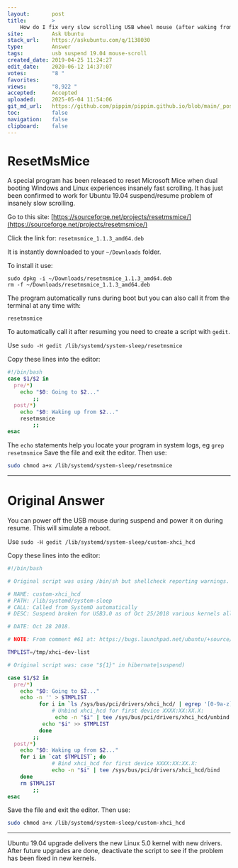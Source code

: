 ```yaml
---
layout:       post
title:        >
    How do I fix very slow scrolling USB wheel mouse (after waking from suspend) which started after upgrade to 19.04?
site:         Ask Ubuntu
stack_url:    https://askubuntu.com/q/1138030
type:         Answer
tags:         usb suspend 19.04 mouse-scroll
created_date: 2019-04-25 11:24:27
edit_date:    2020-06-12 14:37:07
votes:        "8 "
favorites:    
views:        "8,922 "
accepted:     Accepted
uploaded:     2025-05-04 11:54:06
git_md_url:   https://github.com/pippim/pippim.github.io/blob/main/_posts/2019/2019-04-25-How-do-I-fix-very-slow-scrolling-USB-wheel-mouse-_after-waking-from-suspend_-which-started-after-upgrade-to-19.04_.md
toc:          false
navigation:   false
clipboard:    false
---
```


# ResetMsMice

A special program has been released to reset Microsoft Mice when dual booting Windows and Linux experiences insanely fast scrolling. It has just been confirmed to work for Ubuntu 19.04 suspend/resume problem of insanely slow scrolling.

Go to this site: [https://sourceforge.net/projects/resetmsmice/](https://sourceforge.net/projects/resetmsmice/)

Click the link for: `resetmsmice_1.1.3_amd64.deb`

It is instantly downloaded to your `~/Downloads` folder.

To install it use:

``` 
sudo dpkg -i ~/Downloads/resetmsmice_1.1.3_amd64.deb
rm -f ~/Downloads/resetmsmice_1.1.3_amd64.deb
```

The program automatically runs during boot but you can also call it from the terminal at any time with:

``` 
resetmsmice
```

To automatically call it after resuming you need to create a script with `gedit`.


Use `sudo -H gedit /lib/systemd/system-sleep/resetmsmice`

Copy these lines into the editor:

``` bash
#!/bin/bash
case $1/$2 in
  pre/*)
    echo "$0: Going to $2..."
        ;;
  post/*)
    echo "$0: Waking up from $2..."
    resetmsmice
        ;;
esac
```

The `echo` statements help you locate your program in system logs, eg `grep resetmsmice` Save the file and exit the editor. Then use:

``` bash
sudo chmod a+x /lib/systemd/system-sleep/resetmsmice
```


----------

# Original Answer

You can power off the USB mouse during suspend and power it on during resume. This will simulate a reboot.


Use `sudo -H gedit /lib/systemd/system-sleep/custom-xhci_hcd`

Copy these lines into the editor:

``` bash
#!/bin/bash

# Original script was using /bin/sh but shellcheck reporting warnings.

# NAME: custom-xhci_hcd
# PATH: /lib/systemd/system-sleep
# CALL: Called from SystemD automatically
# DESC: Suspend broken for USB3.0 as of Oct 25/2018 various kernels all at once

# DATE: Oct 28 2018.

# NOTE: From comment #61 at: https://bugs.launchpad.net/ubuntu/+source/linux/+bug/522998

TMPLIST=/tmp/xhci-dev-list

# Original script was: case "${1}" in hibernate|suspend)

case $1/$2 in
  pre/*)
    echo "$0: Going to $2..."
    echo -n '' > $TMPLIST
          for i in `ls /sys/bus/pci/drivers/xhci_hcd/ | egrep '[0-9a-z]+\:[0-9a-z]+\:.*$'`; do
              # Unbind xhci_hcd for first device XXXX:XX:XX.X:
               echo -n "$i" | tee /sys/bus/pci/drivers/xhci_hcd/unbind
           echo "$i" >> $TMPLIST
          done
        ;;
  post/*)
    echo "$0: Waking up from $2..."
    for i in `cat $TMPLIST`; do
              # Bind xhci_hcd for first device XXXX:XX:XX.X:
              echo -n "$i" | tee /sys/bus/pci/drivers/xhci_hcd/bind
    done
    rm $TMPLIST
        ;;
esac
```

Save the file and exit the editor. Then use:

``` bash
sudo chmod a+x /lib/systemd/system-sleep/custom-xhci_hcd
```


----------

Ubuntu 19.04 upgrade delivers the new Linux 5.0 kernel with new drivers. After future upgrades are done, deactivate the script to see if the problem has been fixed in new kernels.
